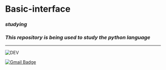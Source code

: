 # Basic-interface 
### *studying*
### *This repository is being used to study the python language*
------------------------------------------------------------------------------

![DEV](https://media.giphy.com/media/coxQHKASG60HrHtvkt/giphy.gif)

[![Gmail Badge](https://img.shields.io/badge/-yuri342costa@gmail.com-c14438?style=flat-square&logo=Gmail&logoColor=white&link=mailto:yuri342costa@gmail.com)](mailto:yuri342costa@gmail.com)


